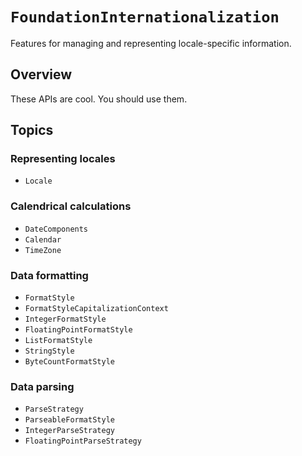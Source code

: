 # ``FoundationInternationalization``

Features for managing and representing locale-specific information.

## Overview

These APIs are cool. You should use them.

## Topics

### Representing locales

- ``Locale``

### Calendrical calculations

- ``DateComponents``
- ``Calendar``
- ``TimeZone``

### Data formatting

- ``FormatStyle``
- ``FormatStyleCapitalizationContext``
- ``IntegerFormatStyle``
- ``FloatingPointFormatStyle``
- ``ListFormatStyle``
- ``StringStyle``
- ``ByteCountFormatStyle``

### Data parsing

- ``ParseStrategy``
- ``ParseableFormatStyle``
- ``IntegerParseStrategy``
- ``FloatingPointParseStrategy``
